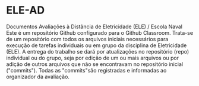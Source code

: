 # ELE-AD
Documentos Avaliações à Distância de Eletricidade (ELE) / Escola Naval
Este é um repositório Github configurado para o Github Classroom.
Trata-se de um repositório com todos os arquivos iniciais necessários para execução de tarefas individuais ou em grupo da disciplina de Eletricidade (ELE).
A entrega do trabalho se dará por atualizações no repositório (repo) individual ou do grupo, seja por edição de um ou mais arquivos ou por adição de outros arquivos que não se encontravam no repositório inicial ("commits"). Todas as "commits"são registradas e informadas ao organizador da avaliação.
